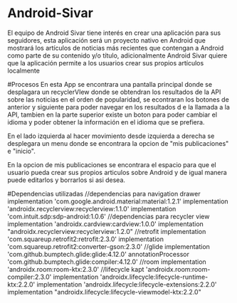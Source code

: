 # Android-Sivar
El equipo de Android Sivar tiene interés en crear una aplicación para sus seguidores, esta aplicación será un proyecto nativo en Android que mostrará los artículos de noticias más recientes que contengan a Android como parte de su contenido y/o título, adicionalmente Android Sivar quiere que la aplicación permite a los usuarios crear sus propios artículos localmente

#Procesos
En esta App se encontrara una pantalla principal donde se desplagara un recyclerVIew donde se obtendran los resultados de la API sobre las noticias en el orden de popularidad, se econtraran los botones de anterior y siguiente para poder navegar en los resultados d e la llamada a la API,  tambien en la parte superior existe un boton para poder cambiar el idioma y poder obtener la información en el idioma que se prefiera.

En el lado izquierda al hacer movimiento desde izquierda  a derecha se desplegara un menu donde se encontrara la opcion de "mis publicaciones" e "inicio".

En la opcion de mis publicaciones se encontrara el espacio para que el usuario pueda crear sus propios articulos sobre Android y de igual manera puede editarlos y borrarlos si asi desea.

#Dependencias utilizadas
 //dependencias para navigation drawer
    implementation 'com.google.android.material:material:1.2.1'
    implementation 'androidx.recyclerview:recyclerview:1.1.0'
    implementation 'com.intuit.sdp:sdp-android:1.0.6'
    //dependencias para recycler view
    implementation 'androidx.cardview:cardview:1.0.0' 
    implementation "androidx.recyclerview:recyclerview:1.2.0"
    //retrofit
    implementation 'com.squareup.retrofit2:retrofit:2.3.0'
    implementation 'com.squareup.retrofit2:converter-gson:2.3.0'
    //glide
    implementation 'com.github.bumptech.glide:glide:4.12.0'
    annotationProcessor 'com.github.bumptech.glide:compiler:4.12.0'
    //room
    implementation 'androidx.room:room-ktx:2.3.0'
    //lifecycle
    kapt 'androidx.room:room-compiler:2.3.0'
    implementation 'androidx.lifecycle:lifecycle-runtime-ktx:2.2.0'
    implementation 'androidx.lifecycle:lifecycle-extensions:2.2.0'
    implementation "androidx.lifecycle:lifecycle-viewmodel-ktx:2.2.0"
    
    
    
